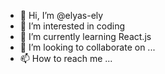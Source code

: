 - 👋 Hi, I’m @elyas-ely
- 👀 I’m interested in coding
- 🌱 I’m currently learning React.js
- 💞️ I’m looking to collaborate on ...
- 📫 How to reach me ...

<!---
elyas-ely/elyas-ely is a ✨ special ✨ repository because its `README.md` (this file) appears on your GitHub profile.
You can click the Preview link to take a look at your changes.
--->
